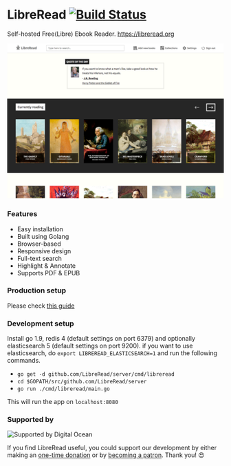 <!---Copyright 2017 Nirmal Kumar--->

<!---This file is part of LibreRead.--->

<!---LibreRead is free software: you can redistribute it and/or modify
it under the terms of the GNU General Public License as published by
the Free Software Foundation, either version 3 of the License, or
(at your option) any later version.--->

<!---LibreRead is distributed in the hope that it will be useful,
but WITHOUT ANY WARRANTY; without even the implied warranty of
MERCHANTABILITY or FITNESS FOR A PARTICULAR PURPOSE.  See the
GNU General Public License for more details.--->

<!---You should have received a copy of the GNU General Public License
along with LibreRead.  If not, see <http://www.gnu.org/licenses/>.--->

# LibreRead [![Build Status](https://api.travis-ci.org/LibreRead/LibreRead.svg?branch=master)](https://travis-ci.org/LibreRead/LibreRead)
Self-hosted Free(Libre) Ebook Reader. https://libreread.org

![Alt text](/static/img/screenshot.png?raw=true "Home Page")

### Features
 - Easy installation
 - Built using Golang
 - Browser-based
 - Responsive design
 - Full-text search
 - Highlight & Annotate
 - Supports PDF & EPUB
 
### Production setup
Please check [this guide](https://github.com/LibreRead/server/blob/master/docs/INSTALL.md)

### Development setup
Install go 1.9, redis 4 (default settings on port 6379) and optionally elasticsearch 5 (default settings on port 9200). if you want to use elasticsearch, do `export LIBREREAD_ELASTICSEARCH=1` and run the following commands.
 - `go get -d github.com/LibreRead/server/cmd/libreread`
 - `cd $GOPATH/src/github.com/LibreRead/server`
 - `go run ./cmd/libreread/main.go`
 
 This will run the app on `localhost:8080`

### Supported by
<img src="https://www.digitalocean.com/assets/media/logos-badges/png/DO_Logo_Horizontal_Black-a93a7c21.png" height="40px" alt="Supported by Digital Ocean" />

If you find LibreRead useful, you could support our development by either making an [one-time donation](https://www.paypal.me/paynirmal) or by [becoming a patron](https://www.patreon.com/mysticmode). Thank you! 😍
